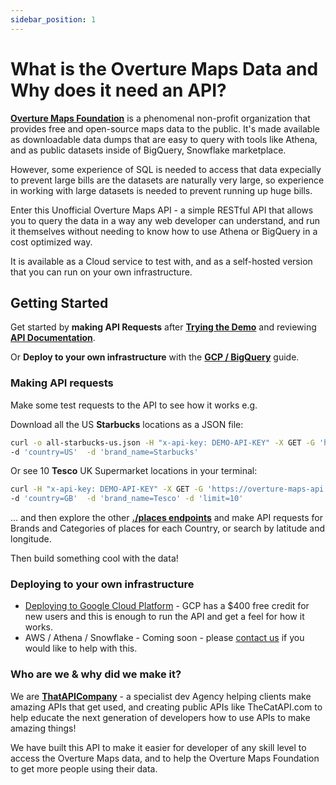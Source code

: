 ```yaml
---
sidebar_position: 1
---
```


# What is the Overture Maps Data and Why does it need an API?

**[Overture Maps Foundation](https://overturemaps.org/)** is a phenomenal non-profit organization that provides free and open-source maps data to the public. It's made available as downloadable data dumps that are easy to query with tools like Athena, and as public datasets inside of BigQuery, Snowflake marketplace.

However, some experience of SQL is needed to access that data expecially to prevent large bills are the datasets are naturally very large, so experience in working with large datasets is needed to prevent running up huge bills.

Enter this Unofficial Overture Maps API - a simple RESTful API that allows you to query the data in a way any web developer can understand, and run it themselves without needing to know how to use Athena or BigQuery in a cost optimized way.

It is available as a Cloud service to test with, and as a self-hosted version that you can run on your own infrastructure.

## Getting Started

Get started by **making API Requests** after **[Trying the Demo](../demo)** and reviewing **[API Documentation](../reference)**.

Or **Deploy to your own infrastructure** with the **[GCP / BigQuery](./deploy-to-gcp)** guide.

### Making API requests

Make some test requests to the API to see how it works e.g.

Download all the US **Starbucks** locations as a JSON file:

```bash
curl -o all-starbucks-us.json -H "x-api-key: DEMO-API-KEY" -X GET -G 'https://overture-maps-api.thatapicompany.com/places'  \
-d 'country=US'  -d 'brand_name=Starbucks'
```

Or see 10 **Tesco** UK Supermarket locations in your terminal:

```bash
curl -H "x-api-key: DEMO-API-KEY" -X GET -G 'https://overture-maps-api.thatapicompany.com/places' \
-d 'country=GB'  -d 'brand_name=Tesco' -d 'limit=10'
```

... and then explore the other **[./places endpoints](./api-endpoints/places)** and make API requests for Brands and Categories of places for each Country, or search by latitude and longitude.

Then build something cool with the data!

### Deploying to your own infrastructure

- [Deploying to Google Cloud Platform](./deploy-to-gcp/) - GCP has a $400 free credit for new users and this is enough to run the API and get a feel for how it works.
- AWS / Athena / Snowflake - Coming soon - please [contact us](mailto:aden@thatapicompany.com) if you would like to help with this.

### Who are we & why did we make it?

We are **[ThatAPICompany](https://thatapicompany.com/)** - a specialist dev Agency helping clients make amazing APIs that get used, and creating public APIs like TheCatAPI.com to help educate the next generation of developers how to use APIs to make amazing things!

We have built this API to make it easier for developer of any skill level to access the Overture Maps data, and to help the Overture Maps Foundation to get more people using their data.
